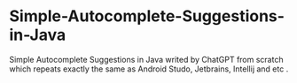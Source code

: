 # Simple-Autocomplete-Suggestions-in-Java
Simple Autocomplete Suggestions in Java writed by ChatGPT from scratch which repeats exactly the same as Android Studo, Jetbrains, Intellij and etc .
